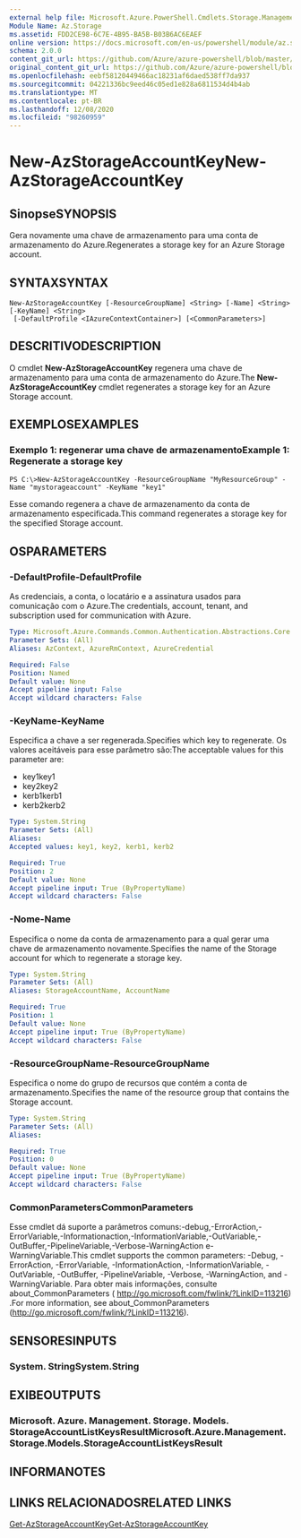 ```yaml
---
external help file: Microsoft.Azure.PowerShell.Cmdlets.Storage.Management.dll-Help.xml
Module Name: Az.Storage
ms.assetid: FDD2CE98-6C7E-4B95-BA5B-B03B6AC6EAEF
online version: https://docs.microsoft.com/en-us/powershell/module/az.storage/new-azstorageaccountkey
schema: 2.0.0
content_git_url: https://github.com/Azure/azure-powershell/blob/master/src/Storage/Storage.Management/help/New-AzStorageAccountKey.md
original_content_git_url: https://github.com/Azure/azure-powershell/blob/master/src/Storage/Storage.Management/help/New-AzStorageAccountKey.md
ms.openlocfilehash: eebf58120449466ac18231af6daed538ff7da937
ms.sourcegitcommit: 04221336bc9eed46c05ed1e828a6811534d4b4ab
ms.translationtype: MT
ms.contentlocale: pt-BR
ms.lasthandoff: 12/08/2020
ms.locfileid: "98260959"
---
```

# <span data-ttu-id="a3380-101">New-AzStorageAccountKey</span><span class="sxs-lookup"><span data-stu-id="a3380-101">New-AzStorageAccountKey</span></span>

## <span data-ttu-id="a3380-102">Sinopse</span><span class="sxs-lookup"><span data-stu-id="a3380-102">SYNOPSIS</span></span>
<span data-ttu-id="a3380-103">Gera novamente uma chave de armazenamento para uma conta de armazenamento do Azure.</span><span class="sxs-lookup"><span data-stu-id="a3380-103">Regenerates a storage key for an Azure Storage account.</span></span>

## <span data-ttu-id="a3380-104">SYNTAX</span><span class="sxs-lookup"><span data-stu-id="a3380-104">SYNTAX</span></span>

```
New-AzStorageAccountKey [-ResourceGroupName] <String> [-Name] <String> [-KeyName] <String>
 [-DefaultProfile <IAzureContextContainer>] [<CommonParameters>]
```

## <span data-ttu-id="a3380-105">DESCRITIVO</span><span class="sxs-lookup"><span data-stu-id="a3380-105">DESCRIPTION</span></span>
<span data-ttu-id="a3380-106">O cmdlet **New-AzStorageAccountKey** regenera uma chave de armazenamento para uma conta de armazenamento do Azure.</span><span class="sxs-lookup"><span data-stu-id="a3380-106">The **New-AzStorageAccountKey** cmdlet regenerates a storage key for an Azure Storage account.</span></span>

## <span data-ttu-id="a3380-107">EXEMPLOS</span><span class="sxs-lookup"><span data-stu-id="a3380-107">EXAMPLES</span></span>

### <span data-ttu-id="a3380-108">Exemplo 1: regenerar uma chave de armazenamento</span><span class="sxs-lookup"><span data-stu-id="a3380-108">Example 1: Regenerate a storage key</span></span>
```
PS C:\>New-AzStorageAccountKey -ResourceGroupName "MyResourceGroup" -Name "mystorageaccount" -KeyName "key1"
```

<span data-ttu-id="a3380-109">Esse comando regenera a chave de armazenamento da conta de armazenamento especificada.</span><span class="sxs-lookup"><span data-stu-id="a3380-109">This command regenerates a storage key for the specified Storage account.</span></span>

## <span data-ttu-id="a3380-110">OS</span><span class="sxs-lookup"><span data-stu-id="a3380-110">PARAMETERS</span></span>

### <span data-ttu-id="a3380-111">-DefaultProfile</span><span class="sxs-lookup"><span data-stu-id="a3380-111">-DefaultProfile</span></span>
<span data-ttu-id="a3380-112">As credenciais, a conta, o locatário e a assinatura usados para comunicação com o Azure.</span><span class="sxs-lookup"><span data-stu-id="a3380-112">The credentials, account, tenant, and subscription used for communication with Azure.</span></span>

```yaml
Type: Microsoft.Azure.Commands.Common.Authentication.Abstractions.Core.IAzureContextContainer
Parameter Sets: (All)
Aliases: AzContext, AzureRmContext, AzureCredential

Required: False
Position: Named
Default value: None
Accept pipeline input: False
Accept wildcard characters: False
```

### <span data-ttu-id="a3380-113">-KeyName</span><span class="sxs-lookup"><span data-stu-id="a3380-113">-KeyName</span></span>
<span data-ttu-id="a3380-114">Especifica a chave a ser regenerada.</span><span class="sxs-lookup"><span data-stu-id="a3380-114">Specifies which key to regenerate.</span></span>
<span data-ttu-id="a3380-115">Os valores aceitáveis para esse parâmetro são:</span><span class="sxs-lookup"><span data-stu-id="a3380-115">The acceptable values for this parameter are:</span></span>
- <span data-ttu-id="a3380-116">key1</span><span class="sxs-lookup"><span data-stu-id="a3380-116">key1</span></span>
- <span data-ttu-id="a3380-117">key2</span><span class="sxs-lookup"><span data-stu-id="a3380-117">key2</span></span>
- <span data-ttu-id="a3380-118">kerb1</span><span class="sxs-lookup"><span data-stu-id="a3380-118">kerb1</span></span>
- <span data-ttu-id="a3380-119">kerb2</span><span class="sxs-lookup"><span data-stu-id="a3380-119">kerb2</span></span>

```yaml
Type: System.String
Parameter Sets: (All)
Aliases:
Accepted values: key1, key2, kerb1, kerb2

Required: True
Position: 2
Default value: None
Accept pipeline input: True (ByPropertyName)
Accept wildcard characters: False
```

### <span data-ttu-id="a3380-120">-Nome</span><span class="sxs-lookup"><span data-stu-id="a3380-120">-Name</span></span>
<span data-ttu-id="a3380-121">Especifica o nome da conta de armazenamento para a qual gerar uma chave de armazenamento novamente.</span><span class="sxs-lookup"><span data-stu-id="a3380-121">Specifies the name of the Storage account for which to regenerate a storage key.</span></span>

```yaml
Type: System.String
Parameter Sets: (All)
Aliases: StorageAccountName, AccountName

Required: True
Position: 1
Default value: None
Accept pipeline input: True (ByPropertyName)
Accept wildcard characters: False
```

### <span data-ttu-id="a3380-122">-ResourceGroupName</span><span class="sxs-lookup"><span data-stu-id="a3380-122">-ResourceGroupName</span></span>
<span data-ttu-id="a3380-123">Especifica o nome do grupo de recursos que contém a conta de armazenamento.</span><span class="sxs-lookup"><span data-stu-id="a3380-123">Specifies the name of the resource group that contains the Storage account.</span></span>

```yaml
Type: System.String
Parameter Sets: (All)
Aliases:

Required: True
Position: 0
Default value: None
Accept pipeline input: True (ByPropertyName)
Accept wildcard characters: False
```

### <span data-ttu-id="a3380-124">CommonParameters</span><span class="sxs-lookup"><span data-stu-id="a3380-124">CommonParameters</span></span>
<span data-ttu-id="a3380-125">Esse cmdlet dá suporte a parâmetros comuns:-debug,-ErrorAction,-ErrorVariable,-Informationaction,-InformationVariable,-OutVariable,-OutBuffer,-PipelineVariable,-Verbose-WarningAction e-WarningVariable.</span><span class="sxs-lookup"><span data-stu-id="a3380-125">This cmdlet supports the common parameters: -Debug, -ErrorAction, -ErrorVariable, -InformationAction, -InformationVariable, -OutVariable, -OutBuffer, -PipelineVariable, -Verbose, -WarningAction, and -WarningVariable.</span></span> <span data-ttu-id="a3380-126">Para obter mais informações, consulte about_CommonParameters ( http://go.microsoft.com/fwlink/?LinkID=113216) .</span><span class="sxs-lookup"><span data-stu-id="a3380-126">For more information, see about_CommonParameters (http://go.microsoft.com/fwlink/?LinkID=113216).</span></span>

## <span data-ttu-id="a3380-127">SENSORES</span><span class="sxs-lookup"><span data-stu-id="a3380-127">INPUTS</span></span>

### <span data-ttu-id="a3380-128">System. String</span><span class="sxs-lookup"><span data-stu-id="a3380-128">System.String</span></span>

## <span data-ttu-id="a3380-129">EXIBE</span><span class="sxs-lookup"><span data-stu-id="a3380-129">OUTPUTS</span></span>

### <span data-ttu-id="a3380-130">Microsoft. Azure. Management. Storage. Models. StorageAccountListKeysResult</span><span class="sxs-lookup"><span data-stu-id="a3380-130">Microsoft.Azure.Management.Storage.Models.StorageAccountListKeysResult</span></span>

## <span data-ttu-id="a3380-131">INFORMA</span><span class="sxs-lookup"><span data-stu-id="a3380-131">NOTES</span></span>

## <span data-ttu-id="a3380-132">LINKS RELACIONADOS</span><span class="sxs-lookup"><span data-stu-id="a3380-132">RELATED LINKS</span></span>

[<span data-ttu-id="a3380-133">Get-AzStorageAccountKey</span><span class="sxs-lookup"><span data-stu-id="a3380-133">Get-AzStorageAccountKey</span></span>](./Get-AzStorageAccountKey.md)
